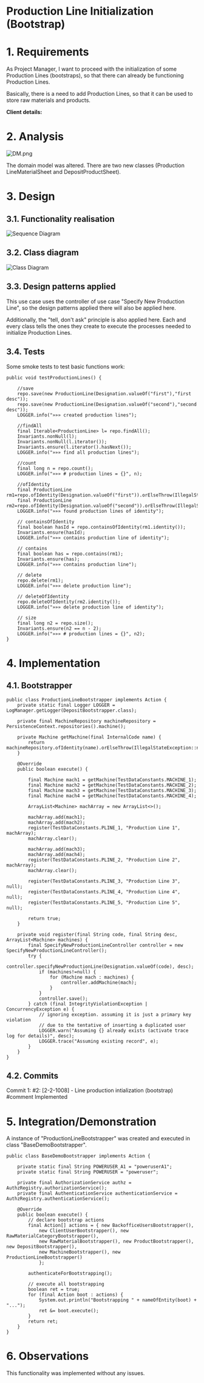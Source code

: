 Production Line Initialization (Bootstrap)
=======================================

# 1. Requirements 

As Project Manager, I want to proceed with the initialization of some Production Lines (bootstraps), so that there can already be functioning Production Lines.

Basically, there is a need to add Production Lines, so that it can be used to store raw materials and products.

**Client details:**

# 2. Analysis

![DM.png](DM.png)

The domain model was altered. There are two new classes (Production LineMaterialSheet and DepositProductSheet).

# 3. Design

## 3.1. Functionality realisation

![Sequence Diagram](SD.jpg)

## 3.2. Class diagram

![Class Diagram](CD.jpg)

## 3.3. Design patterns applied

This use case uses the controller of use case "Specify New Production Line", so the design patterns applied there will also be applied here.

Additionally, the "tell, don't ask" principle is also applied here. Each and every class tells the ones they create to execute the processes needed to initialize Production Lines.

## 3.4. Tests

Some smoke tests to test basic functions work:

    public void testProductionLines() {

        //save
        repo.save(new ProductionLine(Designation.valueOf("first"),"first desc"));
        repo.save(new ProductionLine(Designation.valueOf("second"),"second desc"));
        LOGGER.info("»»» created production lines");

        //findAll
        final Iterable<ProductionLine> l= repo.findAll();
        Invariants.nonNull(l);
        Invariants.nonNull(l.iterator());
        Invariants.ensure(l.iterator().hasNext());
        LOGGER.info("»»» find all production lines");

        //count
        final long n = repo.count();
        LOGGER.info("»»» # production lines = {}", n);

        //ofIdentity
        final ProductionLine rm1=repo.ofIdentity(Designation.valueOf("first")).orElseThrow(IllegalStateException::new);
        final ProductionLine rm2=repo.ofIdentity(Designation.valueOf("second")).orElseThrow(IllegalStateException::new);
        LOGGER.info("»»» found production lines of identity");

        // containsOfIdentity
        final boolean hasId = repo.containsOfIdentity(rm1.identity());
        Invariants.ensure(hasId);
        LOGGER.info("»»» contains production line of identity");

        // contains
        final boolean has = repo.contains(rm1);
        Invariants.ensure(has);
        LOGGER.info("»»» contains production line");

        // delete
        repo.delete(rm1);
        LOGGER.info("»»» delete production line");

        // deleteOfIdentity
        repo.deleteOfIdentity(rm2.identity());
        LOGGER.info("»»» delete production line of identity");

        // size
        final long n2 = repo.size();
        Invariants.ensure(n2 == n - 2);
        LOGGER.info("»»» # production lines = {}", n2);
    }

# 4. Implementation

## 4.1. Bootstrapper

    public class ProductionLineBootstrapper implements Action {
        private static final Logger LOGGER = LogManager.getLogger(DepositBootstrapper.class);

        private final MachineRepository machineRepository = PersistenceContext.repositories().machine();

        private Machine getMachine(final InternalCode name) {
            return machineRepository.ofIdentity(name).orElseThrow(IllegalStateException::new);
        }

        @Override
        public boolean execute() {

            final Machine mach1 = getMachine(TestDataConstants.MACHINE_1);
            final Machine mach2 = getMachine(TestDataConstants.MACHINE_2);
            final Machine mach3 = getMachine(TestDataConstants.MACHINE_3);
            final Machine mach4 = getMachine(TestDataConstants.MACHINE_4);

            ArrayList<Machine> machArray = new ArrayList<>();

            machArray.add(mach1);
            machArray.add(mach2);
            register(TestDataConstants.PLINE_1, "Production Line 1", machArray);
            machArray.clear();

            machArray.add(mach3);
            machArray.add(mach4);
            register(TestDataConstants.PLINE_2, "Production Line 2", machArray);
            machArray.clear();

            register(TestDataConstants.PLINE_3, "Production Line 3", null);
            register(TestDataConstants.PLINE_4, "Production Line 4", null);
            register(TestDataConstants.PLINE_5, "Production Line 5", null);

            return true;
        }

        private void register(final String code, final String desc, ArrayList<Machine> machines) {
            final SpecifyNewProductionLineController controller = new SpecifyNewProductionLineController();
            try {
                controller.specifyNewProductionLine(Designation.valueOf(code), desc);
                if (machines!=null) {
                    for (Machine mach : machines) {
                        controller.addMachine(mach);
                    }
                }
                controller.save();
            } catch (final IntegrityViolationException | ConcurrencyException e) {
                // ignoring exception. assuming it is just a primary key violation
                // due to the tentative of inserting a duplicated user
                LOGGER.warn("Assuming {} already exists (activate trace log for details)", desc);
                LOGGER.trace("Assuming existing record", e);
            }
        }
    }

    
## 4.2. Commits

Commit 1: #2: [2-2-1008] - Line production intialization (bootstrap) #comment Implemented

# 5. Integration/Demonstration

A instance of "ProductionLineBootstrapper" was created and executed in class "BaseDemoBootstrapper".

    public class BaseDemoBootstrapper implements Action {

        private static final String POWERUSER_A1 = "poweruserA1";
        private static final String POWERUSER = "poweruser";

        private final AuthorizationService authz = AuthzRegistry.authorizationService();
        private final AuthenticationService authenticationService = AuthzRegistry.authenticationService();

        @Override
        public boolean execute() {
            // declare bootstrap actions
            final Action[] actions = { new BackofficeUsersBootstrapper(),
                new ClientUserBootstrapper(), new RawMaterialCategoryBootstrapper(), 
                new RawMaterialBootstrapper(), new ProductBootstrapper(), new DepositBootstrapper(),
                new MachineBootstrapper(), new ProductionLineBootstrapper()
                };

            authenticateForBootstrapping();

            // execute all bootstrapping
            boolean ret = true;
            for (final Action boot : actions) {
                System.out.println("Bootstrapping " + nameOfEntity(boot) + "...");
                ret &= boot.execute();
            }
            return ret;
        }
    }


# 6. Observations

This functionality was implemented without any issues.
